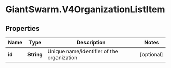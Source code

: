 # GiantSwarm.V4OrganizationListItem

## Properties

Name | Type | Description | Notes
------------ | ------------- | ------------- | -------------
**id** | **String** | Unique name/identifier of the organization | [optional] 


